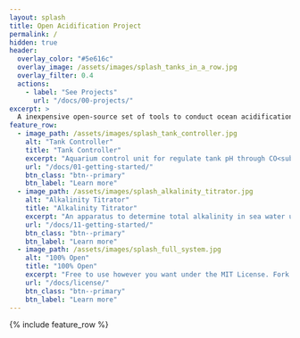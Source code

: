 ```yaml
---
layout: splash
title: Open Acidification Project
permalink: /
hidden: true
header:
  overlay_color: "#5e616c"
  overlay_image: /assets/images/splash_tanks_in_a_row.jpg
  overlay_filter: 0.4
  actions:
    - label: "See Projects"
      url: "/docs/00-projects/"
excerpt: >
  A inexpensive open-source set of tools to conduct ocean acidification research.
feature_row:
  - image_path: /assets/images/splash_tank_controller.jpg
    alt: "Tank Controller"
    title: "Tank Controller"
    excerpt: "Aquarium control unit for regulate tank pH through CO<sub>2</sub> addition and temperature."
    url: "/docs/01-getting-started/"
    btn_class: "btn--primary"
    btn_label: "Learn more"
  - image_path: /assets/images/splash_alkalinity_titrator.jpg
    alt: "Alkalinity Titrator"
    title: "Alkalinity Titrator"
    excerpt: "An apparatus to determine total alkalinity in sea water using an open-cell titration."
    url: "/docs/11-getting-started/"
    btn_class: "btn--primary"
    btn_label: "Learn more"
  - image_path: /assets/images/splash_full_system.jpg
    alt: "100% Open"
    title: "100% Open"
    excerpt: "Free to use however you want under the MIT License. Fork it, customize it... whatever!"
    url: "/docs/license/"
    btn_class: "btn--primary"
    btn_label: "Learn more"      
---
```


{% include feature_row %}
